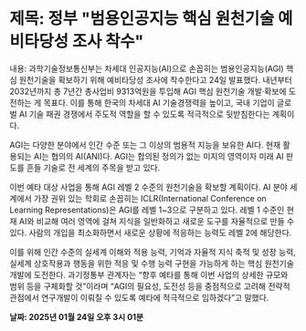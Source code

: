 # **제목: 정부 "범용인공지능 핵심 원천기술 예비타당성 조사 착수"**

  내용: 과학기술정보통신부는 차세대 인공지능(AI)으로 손꼽히는 범용인공지능(AGI) 핵심 원천기술을 확보하기 위해 예비타당성 조사에 착수한다고 24일 발표했다. 내년부터 2032년까지 총 7년간 총사업비 9313억원을 투입해 AGI 핵심 원천기술 개발·확보에 도전하는 게 목표다. 이를 통해 한국의 차세대 AI 기술경쟁력을 높이고, 국내 기업이 글로벌 AI 기술 패권 경쟁에서 주도적 역할을 할 수 있도록 적극적으로 뒷받침한다는 계획이다.

AGI는 다양한 분야에서 인간 수준 또는 그 이상의 범용적 지능을 보유한 AI다. 현재 활용되는 AI는 협의의 AI(ANI)다. AGI는 합의된 정의가 없는 미지의 영역이자 미래 AI 판도를 흔들 기술로 전 세계의 주목을 받고 있다.

이번 예타 대상 사업을 통해 AGI 레벨 2 수준의 원천기술을 확보할 계획이다. AI 분야 세계에서 가장 권위 있는 학회로 손꼽히는 ICLR(International Conference on Learning Representations)은 AGI를 레벨 1~3으로 구분하고 있다. 레벨 1 수준인 현재 AI와 비교해 여러 영역에 걸쳐 지식을 일반화하고 새로운 도구를 자율적으로 만들 수 있다. 사람의 개입을 최소화하면서 새로운 상황에 적응하는 능력도 레벨 2에 해당한다.

이를 위해 인간 수준의 실세계 이해와 적용 능력, 기억과 자율적 지식 축적 및 성장 능력, 실세계 상호작용과 행동을 위한 적응 및 수행 능력 구현을 가능하게 하는 핵심 원천기술 개발에 도전한다. 과기정통부 관계자는 “향후 예타를 통해 이번 사업의 상세한 규모와 범위 등을 구체화할 것”이라며 “AGI의 필요성, 도전성 등을 중점적으로 고려해 전략적 관점에서 연구개발이 이뤄질 수 있도록 예타에 적극적으로 임하겠다”고 말했다.

  **날짜: 2025년 01월 24일 오후 3시 01분**